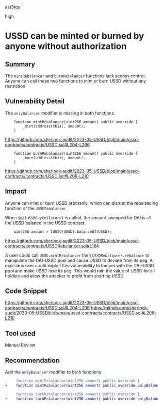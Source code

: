 ast3ros

high

# USSD can be minted or burned by anyone without authorization

## Summary

The `mintRebalancer` and `burnRebalancer` functions lack access control. Anyone can call these two functions to mint or burn USSD without any restriction.

## Vulnerability Detail

The `onlyBalancer` modifier is missing in both functions.

        function mintRebalancer(uint256 amount) public override {
            _mint(address(this), amount);
        }

https://github.com/sherlock-audit/2023-05-USSD/blob/main/ussd-contracts/contracts/USSD.sol#L204-L206

        function burnRebalancer(uint256 amount) public override {
            _burn(address(this), amount);
        }

https://github.com/sherlock-audit/2023-05-USSD/blob/main/ussd-contracts/contracts/USSD.sol#L208-L210

## Impact

Anyone can mint or burn USSD arbitrarily, which can disrupt the rebalancing function of the `USSDRebalancer`.

When `SellUSSDBuyCollateral` is called, the amount swapped for DAI is all the USSD balance in the USSD contract.

        uint256 amount = IUSSD(USSD).balanceOf(USSD);

https://github.com/sherlock-audit/2023-05-USSD/blob/main/ussd-contracts/contracts/USSDRebalancer.sol#L164

A user could call `USSD.mintRebalancer` then `USSDRebalancer.rebalance` to manipulate the DAI-USSD pool and cause USSD to deviate from its peg. 
A malicious user could exploit this vulnerability to tamper with the DAI-USSD pool and make USSD lose its peg. This would ruin the value of USSD for all holders and allow the attacker to profit from shorting USSD.

## Code Snippet

https://github.com/sherlock-audit/2023-05-USSD/blob/main/ussd-contracts/contracts/USSD.sol#L204-L206
https://github.com/sherlock-audit/2023-05-USSD/blob/main/ussd-contracts/contracts/USSD.sol#L208-L210

## Tool used

Manual Review

## Recommendation

Add the `onlyBalancer` modifier to both functions.

```diff
-    function mintRebalancer(uint256 amount) public override {
+    function mintRebalancer(uint256 amount) public override onlyBalancer {    
```

```diff
-    function burnRebalancer(uint256 amount) public override {
+    function burnRebalancer(uint256 amount) public override onlyBalancer {    
```
